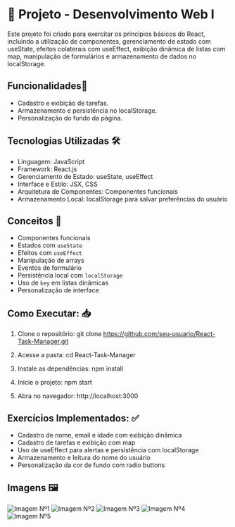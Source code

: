 # 📘 Projeto - Desenvolvimento Web I 

Este projeto foi criado para exercitar os princípios básicos do React, incluindo a utilização de componentes, gerenciamento de estado com useState, efeitos colaterais com useEffect, exibição dinâmica de listas com map, manipulação de formulários e armazenamento de dados no localStorage.

## Funcionalidades📝 

- Cadastro e exibição de tarefas.
- Armazenamento e persistência no localStorage.
- Personalização do fundo da página.

## Tecnologias Utilizadas 🛠

- Linguagem: JavaScript
- Framework: React.js
- Gerenciamento de Estado: useState, useEffect
- Interface e Estilo: JSX, CSS
- Arquitetura de Componentes: Componentes funcionais
- Armazenamento Local: localStorage para salvar preferências do usuário

## Conceitos 🎯

- Componentes funcionais
- Estados com `useState`
- Efeitos com `useEffect`
- Manipulação de arrays
- Eventos de formulário
- Persistência local com `localStorage`
- Uso de `key` em listas dinâmicas
- Personalização de interface

## Como Executar: 📥

1. Clone o repositório:
git clone https://github.com/seu-usuario/React-Task-Manager.git

2. Acesse a pasta:
cd React-Task-Manager

3. Instale as dependências:
npm install

4. Inicie o projeto:
npm start

6. Abra no navegador: http://localhost:3000

## Exercícios Implementados: ✅

 - Cadastro de nome, email e idade com exibição dinâmica
 - Cadastro de tarefas e exibição com map
 - Uso de useEffect para alertas e persistência com localStorage
 - Armazenamento e leitura do nome do usuário
 - Personalização da cor de fundo com radio buttons
 
## Imagens 🖼️

![Imagem Nº1](https://github.com/user-attachments/assets/1dcd63c5-bf30-4981-b85a-9f1761580005)
![Imagem Nº2](https://github.com/user-attachments/assets/d0d93788-1cbb-4725-8be9-68dd17f1a0a1)
![Imagem Nº3](https://github.com/user-attachments/assets/6ab07366-702e-4a60-af6c-2988bb33eeb6)
![Imagem Nº4](https://github.com/user-attachments/assets/28d158df-437c-4196-9c16-616b82e7f7b2)
![Imagem Nº5](https://github.com/user-attachments/assets/766868a8-5795-4bce-8525-9ada1b13c4d1)








